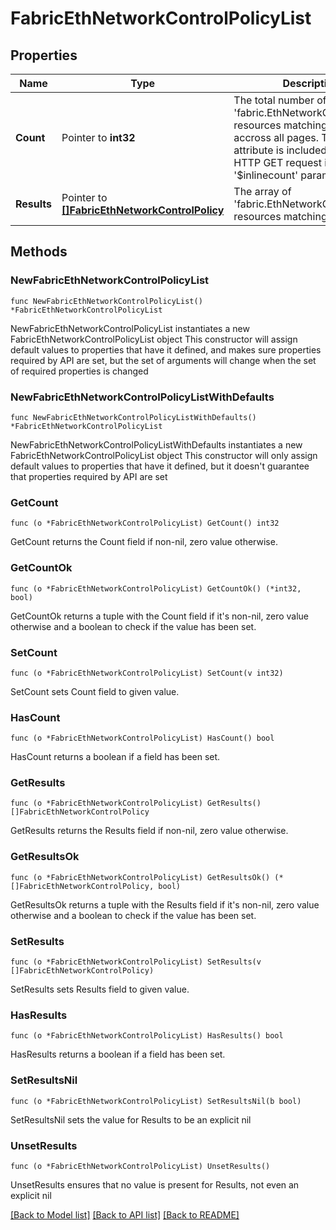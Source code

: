 # FabricEthNetworkControlPolicyList

## Properties

Name | Type | Description | Notes
------------ | ------------- | ------------- | -------------
**Count** | Pointer to **int32** | The total number of &#39;fabric.EthNetworkControlPolicy&#39; resources matching the request, accross all pages. The &#39;Count&#39; attribute is included when the HTTP GET request includes the &#39;$inlinecount&#39; parameter. | [optional] 
**Results** | Pointer to [**[]FabricEthNetworkControlPolicy**](FabricEthNetworkControlPolicy.md) | The array of &#39;fabric.EthNetworkControlPolicy&#39; resources matching the request. | [optional] 

## Methods

### NewFabricEthNetworkControlPolicyList

`func NewFabricEthNetworkControlPolicyList() *FabricEthNetworkControlPolicyList`

NewFabricEthNetworkControlPolicyList instantiates a new FabricEthNetworkControlPolicyList object
This constructor will assign default values to properties that have it defined,
and makes sure properties required by API are set, but the set of arguments
will change when the set of required properties is changed

### NewFabricEthNetworkControlPolicyListWithDefaults

`func NewFabricEthNetworkControlPolicyListWithDefaults() *FabricEthNetworkControlPolicyList`

NewFabricEthNetworkControlPolicyListWithDefaults instantiates a new FabricEthNetworkControlPolicyList object
This constructor will only assign default values to properties that have it defined,
but it doesn't guarantee that properties required by API are set

### GetCount

`func (o *FabricEthNetworkControlPolicyList) GetCount() int32`

GetCount returns the Count field if non-nil, zero value otherwise.

### GetCountOk

`func (o *FabricEthNetworkControlPolicyList) GetCountOk() (*int32, bool)`

GetCountOk returns a tuple with the Count field if it's non-nil, zero value otherwise
and a boolean to check if the value has been set.

### SetCount

`func (o *FabricEthNetworkControlPolicyList) SetCount(v int32)`

SetCount sets Count field to given value.

### HasCount

`func (o *FabricEthNetworkControlPolicyList) HasCount() bool`

HasCount returns a boolean if a field has been set.

### GetResults

`func (o *FabricEthNetworkControlPolicyList) GetResults() []FabricEthNetworkControlPolicy`

GetResults returns the Results field if non-nil, zero value otherwise.

### GetResultsOk

`func (o *FabricEthNetworkControlPolicyList) GetResultsOk() (*[]FabricEthNetworkControlPolicy, bool)`

GetResultsOk returns a tuple with the Results field if it's non-nil, zero value otherwise
and a boolean to check if the value has been set.

### SetResults

`func (o *FabricEthNetworkControlPolicyList) SetResults(v []FabricEthNetworkControlPolicy)`

SetResults sets Results field to given value.

### HasResults

`func (o *FabricEthNetworkControlPolicyList) HasResults() bool`

HasResults returns a boolean if a field has been set.

### SetResultsNil

`func (o *FabricEthNetworkControlPolicyList) SetResultsNil(b bool)`

 SetResultsNil sets the value for Results to be an explicit nil

### UnsetResults
`func (o *FabricEthNetworkControlPolicyList) UnsetResults()`

UnsetResults ensures that no value is present for Results, not even an explicit nil

[[Back to Model list]](../README.md#documentation-for-models) [[Back to API list]](../README.md#documentation-for-api-endpoints) [[Back to README]](../README.md)


